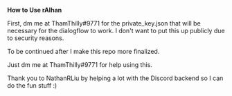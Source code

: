 **How to Use rAIhan**

First, dm me at ThamThilly#9771 for the private_key.json that will be necessary for the dialogflow to work. I don't want to put this up publicly due to security reasons.

To be continued after I make this repo more finalized.

Just dm me at ThamThilly#9771 for help using this.

Thank you to NathanRLiu by helping a lot with the Discord backend so I can do the fun stuff :)
